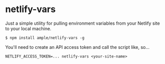 # netlify-vars

Just a simple utility for pulling environment variables from your Netlify site to your local machine.

```
$ npm install ample/netlify-vars -g
```

You'll need to create an API access token and call the script like, so...

```
NETLIFY_ACCESS_TOKEN=... netlify-vars <your-site-name>
```
